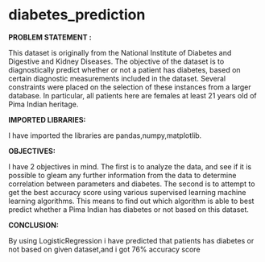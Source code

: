 # diabetes_prediction
**PROBLEM STATEMENT :**

This dataset is originally from the National Institute of Diabetes and Digestive and Kidney Diseases. The objective of the dataset is to diagnostically predict whether or not a patient has diabetes, based on certain diagnostic measurements included in the dataset. Several constraints were placed on the selection of these instances from a larger database. In particular, all patients here are females at least 21 years old of Pima Indian heritage. 

**IMPORTED LIBRARIES:**

I have imported the libraries are pandas,numpy,matplotlib. 

**OBJECTIVES:**

I have 2 objectives in mind. The first is to analyze the data, and see if it is possible to gleam any further information from the data to determine correlation between parameters and diabetes. The second is to attempt to get the best accuracy score using various supervised learning machine learning algorithms. This means to find out which algorithm is able to best predict whether a Pima Indian has diabetes or not based on this dataset.

**CONCLUSION:**

By using LogisticRegression i have predicted that  patients has diabetes or not based on given dataset,and i got 76% accuracy score
